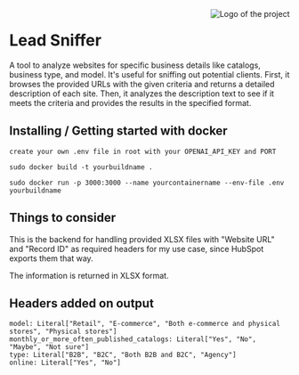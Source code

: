 <img src="https://schertzanimalhospital.com/wp-content/uploads/2018/03/Schertz_iStock-836716796_medium-1024x639.jpg" alt="Logo of the project" align="right">

# Lead Sniffer

A tool to analyze websites for specific business details like catalogs, business type, and model. It's useful for sniffing out potential clients. First, it browses the provided URLs with the given criteria and returns a detailed description of each site. Then, it analyzes the description text to see if it meets the criteria and provides the results in the specified format.

## Installing / Getting started with docker

```shell
create your own .env file in root with your OPENAI_API_KEY and PORT
```

```shell
sudo docker build -t yourbuildname .
```

```shell
sudo docker run -p 3000:3000 --name yourcontainername --env-file .env yourbuildname
```


## Things to consider

This is the backend for handling provided XLSX files with "Website URL" and "Record ID" as required headers for my use case, since HubSpot exports them that way.

The information is returned in XLSX format.

## Headers added on output 

    model: Literal["Retail", "E-commerce", "Both e-commerce and physical stores", "Physical stores"]
    monthly_or_more_often_published_catalogs: Literal["Yes", "No", "Maybe", "Not sure"]
    type: Literal["B2B", "B2C", "Both B2B and B2C", "Agency"]
    online: Literal["Yes", "No"]

